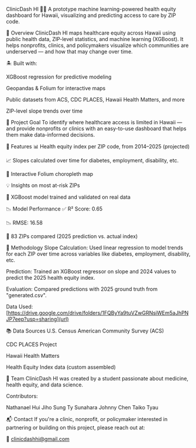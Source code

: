 ClinicDash HI 🏥🌺
A prototype machine learning-powered health equity dashboard for Hawaii, visualizing and predicting access to care by ZIP code.

📌 Overview
ClinicDash HI maps healthcare equity across Hawaii using public health data, ZIP-level statistics, and machine learning (XGBoost). It helps nonprofits, clinics, and policymakers visualize which communities are underserved — and how that may change over time.

🏝️ Built with:

XGBoost regression for predictive modeling

Geopandas & Folium for interactive maps

Public datasets from ACS, CDC PLACES, Hawaii Health Matters, and more

ZIP-level slope trends over time

🧠 Project Goal
To identify where healthcare access is limited in Hawaii — and provide nonprofits or clinics with an easy-to-use dashboard that helps them make data-informed decisions.

🚀 Features
📊 Health equity index per ZIP code, from 2014–2025 (projected)

📈 Slopes calculated over time for diabetes, employment, disability, etc.

📍 Interactive Folium choropleth map

💡 Insights on most at-risk ZIPs

🤖 XGBoost model trained and validated on real data

📉 Model Performance
✅ R² Score: 0.65

📉 RMSE: 16.58

🔢 83 ZIPs compared (2025 prediction vs. actual index)

🧪 Methodology
Slope Calculation: Used linear regression to model trends for each ZIP over time across variables like diabetes, employment, disability, etc.

Prediction: Trained an XGBoost regressor on slope and 2024 values to predict the 2025 health equity index.

Evaluation: Compared predictions with 2025 ground truth from "generated.csv".

Data Used: [https://drive.google.com/drive/folders/1FQByYa9tuVZwGRNsiWEm5aJhPNJP7eep?usp=sharing](url)

📚 Data Sources
U.S. Census American Community Survey (ACS)

CDC PLACES Project

Hawaii Health Matters

Health Equity Index data (custom assembled)

👥 Team
ClinicDash HI was created by a student passionate about medicine, health equity, and data science.

Contributors:

Nathanael Hui
Jiho Sung
Ty Sunahara
Johnny Chen
Taiko Tyau

📬 Contact
If you're a clinic, nonprofit, or policymaker interested in partnering or building on this project, please reach out at:

📧 clinicdashhi@gmail.com
